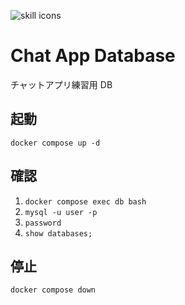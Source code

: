 ![skill icons](https://skillicons.dev/icons?i=docker,mysql)

# Chat App Database
チャットアプリ練習用 DB

## 起動
`docker compose up -d`

## 確認
1. `docker compose exec db bash`  
1. `mysql -u user -p`  
1. `password`  
1. `show databases;`  

## 停止
`docker compose down`
